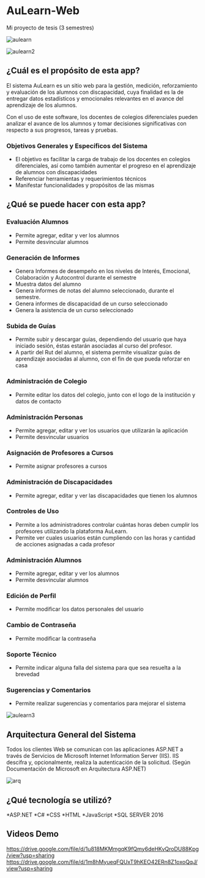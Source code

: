 # AuLearn-Web
Mi proyecto de tesis (3 semestres)

![aulearn](https://user-images.githubusercontent.com/51382458/198111728-076ca971-f4e0-411e-b7cf-766356b538b8.png)

 ![aulearn2](https://user-images.githubusercontent.com/51382458/198112021-f33d523c-5e29-4e63-a06d-fce4cab97391.png)


## ¿Cuál es el propósito de esta app?

El sistema AuLearn es un sitio web para la gestión, medición, reforzamiento y evaluación de los alumnos
con discapacidad, cuya finalidad es la de entregar datos estadísticos y emocionales relevantes en el avance del
aprendizaje de los alumnos.

Con el uso de este software, los docentes de colegios diferenciales pueden analizar el avance de los
alumnos y tomar decisiones significativas con respecto a sus progresos, tareas y pruebas.

### Objetivos Generales y Específicos del Sistema
* El objetivo es facilitar la carga de trabajo de los docentes en colegios diferenciales, así como
también aumentar el progreso en el aprendizaje de alumnos con discapacidades
* Referenciar herramientas y requerimientos técnicos
* Manifestar funcionalidades y propósitos de las mismas

## ¿Qué se puede hacer con esta app?

### Evaluación Alumnos
* Permite agregar, editar y ver los alumnos
* Permite desvincular alumnos

### Generación de Informes
* Genera Informes de desempeño en los niveles de Interés, Emocional, Colaboración y Autocontrol
durante el semestre
* Muestra datos del alumno
* Genera informes de notas del alumno seleccionado, durante el semestre.
* Genera informes de discapacidad de un curso seleccionado
* Genera la asistencia de un curso seleccionado

### Subida de Guías
* Permite subir y descargar guías, dependiendo del usuario que haya iniciado sesión, éstas estarán
asociadas al curso del profesor.
* A partir del Rut del alumno, el sistema permite visualizar guías de aprendizaje asociadas al alumno,
con el fin de que pueda reforzar en casa

### Administración de Colegio
* Permite editar los datos del colegio, junto con el logo de la institución y datos de contacto

### Administración Personas
* Permite agregar, editar y ver los usuarios que utilizarán la aplicación
* Permite desvincular usuarios

### Asignación de Profesores a Cursos
* Permite asignar profesores a cursos

### Administración de Discapacidades
* Permite agregar, editar y ver las discapacidades que tienen los alumnos

### Controles de Uso
* Permite a los administradores controlar cuántas horas deben cumplir los profesores utilizando la
plataforma AuLearn.
* Permite ver cuales usuarios están cumpliendo con las horas y cantidad de acciones asignadas a
cada profesor

### Administración Alumnos
* Permite agregar, editar y ver los alumnos
* Permite desvincular alumnos

### Edición de Perfil
* Permite modificar los datos personales del usuario

### Cambio de Contraseña
* Permite modificar la contraseña

### Soporte Técnico
* Permite indicar alguna falla del sistema para que sea resuelta a la brevedad

### Sugerencias y Comentarios
* Permite realizar sugerencias y comentarios para mejorar el sistema

![aulearn3](https://user-images.githubusercontent.com/51382458/198114521-78103fab-4572-48f0-9fa4-b5d1b346f4f3.png)


## Arquitectura General del Sistema

Todos los clientes Web se comunican con las aplicaciones ASP.NET a través de Servicios de Microsoft Internet
Information Server (IIS). IIS descifra y, opcionalmente, realiza la autenticación de la solicitud. (Según
Documentación de Microsoft en Arquitectura ASP.NET) 

![arq](https://user-images.githubusercontent.com/51382458/198113093-6a032f60-109a-4f8b-a4bd-7083fbb513fe.png) 

## ¿Qué tecnología se utilizó?

*ASP.NET
*C#
*CSS
*HTML
*JavaScript
*SQL SERVER 2016
 
## Videos Demo

https://drive.google.com/file/d/1u818MKMmgqK9fQmy6deHKvQroDU88Kpg/view?usp=sharing
https://drive.google.com/file/d/1m8hMyueqFQUxT9hKEO42ERn8Z1oxoQqJ/view?usp=sharing
 
